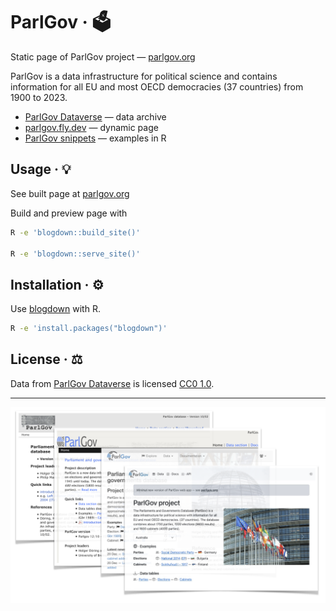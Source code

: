 # ParlGov · 🗳️

Static page of ParlGov project — [parlgov.org](https://parlgov.org/)

ParlGov is a data infrastructure for political science and contains information for all EU and most OECD democracies (37 countries) from 1900 to 2023.

- [ParlGov Dataverse](https://dataverse.harvard.edu/dataverse/parlgov) — data archive
- [parlgov.fly.dev](https://parlgov.fly.dev/) — dynamic page
- [ParlGov snippets](https://github.com/hdigital/parlgov-snippets) — examples in R

## Usage · 💡

See built page at [parlgov.org](https://parlgov.org)

Build and preview page with

```sh
R -e 'blogdown::build_site()'

R -e 'blogdown::serve_site()'
```

## Installation · ⚙️

Use [blogdown](https://github.com/rstudio/blogdown) with R.

```sh
R -e 'install.packages("blogdown")'
```

## License · ⚖️

Data from [ParlGov
Dataverse](https://dataverse.harvard.edu/dataset.xhtml?persistentId=doi:10.7910/DVN/2VZ5ZC)
is licensed [CC0 1.0](https://creativecommons.org/publicdomain/zero/1.0/).

---

![ParlGov Web 2007–2024](./static/images/parlgov-web-versions.png)
